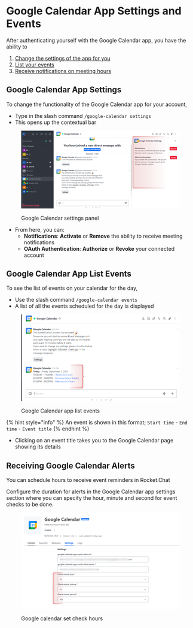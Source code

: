 # Google Calendar App Settings and Events

After authenticating yourself with the Google Calendar app, you have the ability to

1. [Change the settings of the app for you](google-calendar-app-settings-and-events.md#google-calendar-app-settings)
2. [List your events](google-calendar-app-settings-and-events.md#google-calendar-app-list-events)
3. [Receive notifications on meeting hours](google-calendar-app-settings-and-events.md#undefined)

## Google Calendar App Settings

To change the functionality of the Google Calendar app for your account,&#x20;

* Type in the slash command `/google-calendar settings`
* This opens up  the contextual bar&#x20;

<figure><img src="../../../.gitbook/assets/Google Calendar settings panel" alt=""><figcaption><p>Google Calendar settings panel</p></figcaption></figure>

* From here, you can:
  * **Notifications**: **Activate** or **Remove** the ability to receive meeting notifications
  * **OAuth Authentication**: **Authorize** or **Revoke** your connected account

## Google Calendar App List Events

To see the list of events on your calendar for the day,

* Use the slash command `/google-calendar events`
* A list of all the events scheduled for the day is displayed

<figure><img src="../../../.gitbook/assets/Google Calendar app list events" alt=""><figcaption><p>Google Calendar app list events</p></figcaption></figure>

{% hint style="info" %}
An event is shown in this format; `Start time` - `End time` - `Event title`
{% endhint %}

* Clicking on an event title takes you to the Google Calendar page showing its details

## Receiving Google Calendar Alerts

You can schedule hours to receive event reminders in Rocket.Chat

Configure the duration for alerts in the Google Calendar app settings section where you can specify the hour, minute and second for event checks to be done.

<figure><img src="../../../.gitbook/assets/Google calendar set check hours.png" alt=""><figcaption><p>Google calendar set check hours</p></figcaption></figure>

